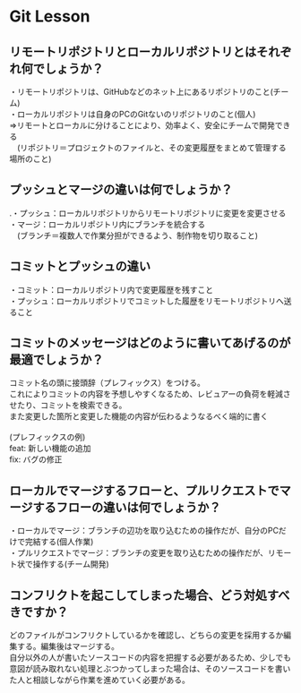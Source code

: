 # Git Lesson

## リモートリポジトリとローカルリポジトリとはそれぞれ何でしょうか？
・リモートリポジトリは、GitHubなどのネット上にあるリポジトリのこと(チーム)<br>
・ローカルリポジトリは自身のPCのGitないのリポジトリのこと(個人)<br>
⇒リモートとローカルに分けることにより、効率よく、安全にチームで開発できる<br>
　(リポジトリ＝プロジェクトのファイルと、その変更履歴をまとめて管理する場所のこと)
## プッシュとマージの違いは何でしょうか？
.・プッシュ：ローカルリポジトリからリモートリポジトリに変更を変更させる<br>
・マージ：ローカルリポジトリ内にブランチを統合する<br>
　(ブランチ＝複数人で作業分担ができるよう、制作物を切り取ること)
## コミットとプッシュの違い
・コミット：ローカルリポジトリ内で変更履歴を残すこと<br>
・プッシュ：ローカルリポジトリでコミットした履歴をリモートリポジトリへ送ること
## コミットのメッセージはどのように書いてあげるのが最適でしょうか？
コミット名の頭に接頭辞（プレフィックス）をつける。<br>
これによりコミットの内容を予想しやすくなるため、レビュアーの負荷を軽減させたり、コミットを検索できる。<br>
また変更した箇所と変更した機能の内容が伝わるようなるべく端的に書く<br>
<br>
(プレフィックスの例)<br>
feat: 新しい機能の追加<br>
fix: バグの修正<br>

## ローカルでマージするフローと、プルリクエストでマージするフローの違いは何でしょうか？
・ローカルでマージ：ブランチの辺功を取り込むための操作だが、自分のPCだけで完結する(個人作業)<br>
・プルリクエストでマージ：ブランチの変更を取り込むための操作だが、リモート状で操作する(チーム開発)
## コンフリクトを起こしてしまった場合、どう対処すべきですか？
どのファイルがコンフリクトしているかを確認し、どちらの変更を採用するか編集する。編集後はマージする。<br>
自分以外の人が書いたソースコードの内容を把握する必要があるため、少しでも意図が読み取れない処理とぶつかってしまった場合は、そのソースコードを書いた人と相談しながら作業を進めていく必要がある。